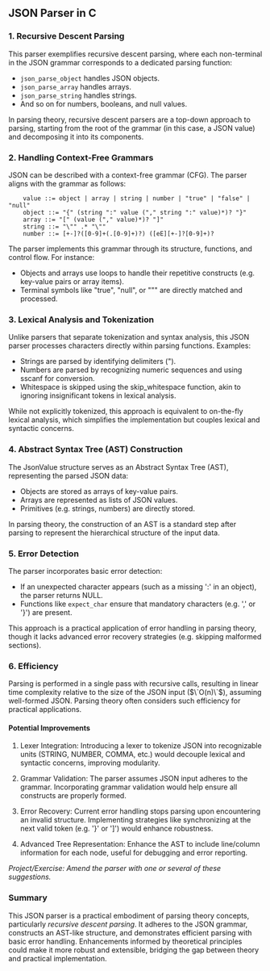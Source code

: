 
## JSON Parser in C

### 1. Recursive Descent Parsing

This parser exemplifies recursive descent parsing, where each non-terminal in the JSON
grammar corresponds to a dedicated parsing function:
- `json_parse_object` handles JSON objects.
- `json_parse_array` handles arrays.
- `json_parse_string` handles strings.
- And so on for numbers, booleans, and null values.

In parsing theory, recursive descent parsers are a top-down approach to parsing, starting
from the root of the grammar (in this case, a JSON value) and decomposing it into its components.


### 2. Handling Context-Free Grammars

JSON can be described with a context-free grammar (CFG). The parser aligns with the grammar as follows:

```ebnf
    value ::= object | array | string | number | "true" | "false" | "null"
    object ::= "{" (string ":" value ("," string ":" value)*)? "}"
    array ::= "[" (value ("," value)*)? "]"
    string ::= "\"" .* "\""
    number ::= [+-]?([0-9]+(.[0-9]+)?) ([eE][+-]?[0-9]+)?
```

The parser implements this grammar through its structure, functions, and control flow. For instance:
- Objects and arrays use loops to handle their repetitive constructs (e.g. key-value pairs or array items).
- Terminal symbols like "true", "null", or "\"" are directly matched and processed.


### 3. Lexical Analysis and Tokenization

Unlike parsers that separate tokenization and syntax analysis, this JSON parser processes characters directly
within parsing functions. Examples:
- Strings are parsed by identifying delimiters (").
- Numbers are parsed by recognizing numeric sequences and using sscanf for conversion.
- Whitespace is skipped using the skip_whitespace function, akin to ignoring insignificant tokens in lexical analysis.

While not explicitly tokenized, this approach is equivalent to on-the-fly lexical analysis, which simplifies
the implementation but couples lexical and syntactic concerns.


### 4. Abstract Syntax Tree (AST) Construction

The JsonValue structure serves as an Abstract Syntax Tree (AST), representing the parsed JSON data:
- Objects are stored as arrays of key-value pairs.
- Arrays are represented as lists of JSON values.
- Primitives (e.g. strings, numbers) are directly stored.

In parsing theory, the construction of an AST is a standard step after parsing to represent the hierarchical
structure of the input data.


### 5. Error Detection

The parser incorporates basic error detection:
- If an unexpected character appears (such as a missing ':' in an object), the parser returns NULL.
- Functions like `expect_char` ensure that mandatory characters (e.g. ',' or '}') are present.

This approach is a practical application of error handling in parsing theory, though it lacks advanced error
recovery strategies (e.g. skipping malformed sections).


### 6. Efficiency

Parsing is performed in a single pass with recursive calls, resulting in linear time complexity relative
to the size of the JSON input ($\`O(n)\`$), assuming well-formed JSON. Parsing theory often considers such
efficiency for practical applications.

#### Potential Improvements

1. Lexer Integration:
   Introducing a lexer to tokenize JSON into recognizable units (STRING, NUMBER, COMMA, etc.)
   would decouple lexical and syntactic concerns, improving modularity.

2. Grammar Validation:
   The parser assumes JSON input adheres to the grammar. Incorporating grammar validation would
   help ensure all constructs are properly formed.

3. Error Recovery:
   Current error handling stops parsing upon encountering an invalid structure. Implementing
   strategies like synchronizing at the next valid token (e.g. '}' or ']') would enhance robustness.

4. Advanced Tree Representation:
   Enhance the AST to include line/column information for each node, useful for debugging
   and error reporting.

*Project/Exercise: Amend the parser with one or several of these suggestions.*


### Summary

This JSON parser is a practical embodiment of parsing theory concepts, particularly *recursive descent parsing*.
It adheres to the JSON grammar, constructs an AST-like structure, and demonstrates efficient parsing with basic
error handling. Enhancements informed by theoretical principles could make it more robust and extensible,
bridging the gap between theory and practical implementation.

